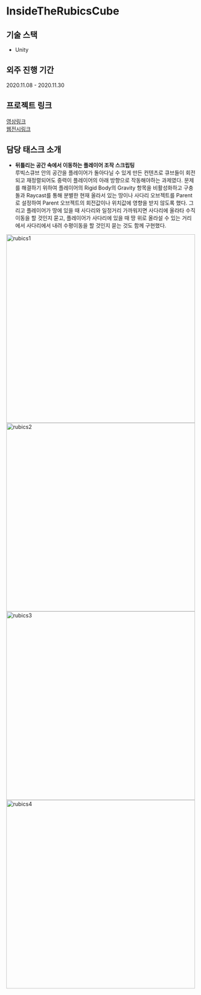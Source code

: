 # InsideTheRubicsCube

## 기술 스택 
- Unity


## 외주 진행 기간   
2020.11.08 - 2020.11.30


## 프로젝트 링크   
[영상링크](https://player.vimeo.com/video/487940565?autoplay=1&amp;loop=0&amp;rel=0)  
[웹전시링크](https://sbart-n.com/Exhibition2/index.html)  

  
## 담당 태스크 소개  
- **뒤틀리는 공간 속에서 이동하는 플레이어 조작 스크립팅**  
루빅스큐브 안의 공간을 플레이어가 돌아다닐 수 있게 만든 컨텐츠로 큐브들이 회전되고 재정렬되어도 중력이 플레이어의 아래 방향으로 작동해야하는 과제였다. 문제를 해결하기 위하여 플레이어의 Rigid Body의 Gravity 항목을 비활성화하고 구충돌과 Raycast를 통해 분별한 현재 올라서 있는 땅이나 사다리 오브젝트를 Parent로 설정하여 Parent 오브젝트의 회전값이나 위치값에 영향을 받지 않도록 했다. 그리고 플레이어가 땅에 있을 때 사다리와 일정거리 가까워지면 사다리에 올라타 수직이동을 할 것인지 묻고, 플레이어가 사다리에 있을 때 땅 위로 올라설 수 있는 거리에서 사다리에서 내려 수평이동을 할 것인지 묻는 것도 함께 구현했다.
<div>
<img width="500" alt="rubics1" src="https://user-images.githubusercontent.com/76104907/102384032-97c6b000-400f-11eb-9e5c-cf2932b9cc7e.png">
<img width="500" alt="rubics2" src="https://user-images.githubusercontent.com/76104907/102384207-cba1d580-400f-11eb-83f5-d7a88e011e1f.png">
<img width="500" alt="rubics3" src="https://user-images.githubusercontent.com/76104907/102386800-ede92280-4012-11eb-9dd3-36d070b5999d.png">
<img width="500" alt="rubics4" src="https://user-images.githubusercontent.com/76104907/102387078-4a4c4200-4013-11eb-8703-986bc13bde8f.png">
</div>
